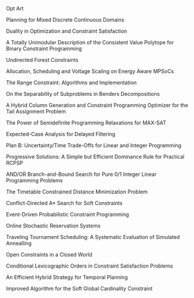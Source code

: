 Opt Art

Planning for Mixed Discrete Continuous Domains

Duality in Optimization and Constraint Satisfaction

A Totally Unimodular Description of the Consistent Value Polytope for Binary Constraint Programming

Undirected Forest Constraints

Allocation, Scheduling and Voltage Scaling on Energy Aware MPSoCs

The Range Constraint: Algorithms and Implementation

On the Separability of Subproblems in Benders Decompositions

A Hybrid Column Generation and Constraint Programming Optimizer for the Tail Assignment Problem

The Power of Semidefinite Programming Relaxations for MAX-SAT

Expected-Case Analysis for Delayed Filtering

Plan B: Uncertainty/Time Trade-Offs for Linear and Integer Programming

Progressive Solutions: A Simple but Efficient Dominance Rule for Practical RCPSP

AND/OR Branch-and-Bound Search for Pure 0/1 Integer Linear Programming Problems

The Timetable Constrained Distance Minimization Problem

Conflict-Directed A* Search for Soft Constraints

Event-Driven Probabilistic Constraint Programming

Online Stochastic Reservation Systems

Traveling Tournament Scheduling: A Systematic Evaluation of Simulated Annealling

Open Constraints in a Closed World

Conditional Lexicographic Orders in Constraint Satisfaction Problems

An Efficient Hybrid Strategy for Temporal Planning

Improved Algorithm for the Soft Global Cardinality Constraint
